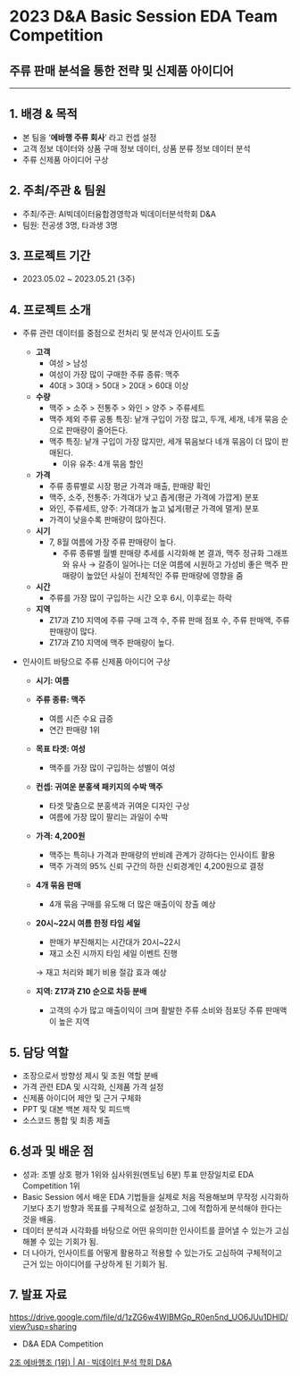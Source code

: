 # 2023 D&A Basic Session EDA Team Competition
## 주류 판매 분석을 통한 전략 및 신제품 아이디어

---

## 1. 배경 & 목적

- 본 팀을 ‘**에바행 주류 회사**’ 라고 컨셉 설정
- 고객 정보 데이터와 상품 구매 정보 데이터, 상품 분류 정보 데이터 분석
- 주류 신제품 아이디어 구상

## 2. 주최/주관 & 팀원

- 주최/주관: AI빅데이터융합경영학과 빅데이터분석학회 D&A
- 팀원: 전공생 3명, 타과생 3명

## 3. 프로젝트 기간

- 2023.05.02 ~ 2023.05.21 (3주)

## 4. 프로젝트 소개

- 주류 관련 데이터를 중점으로 전처리 및 분석과 인사이트 도출
    - **고객**
        - 여성 > 남성
        - 여성이 가장 많이 구매한 주류 종류: 맥주
        - 40대 > 30대 > 50대 > 20대 > 60대 이상
    - **수량**
        - 맥주 > 소주 > 전통주 > 와인 > 양주 > 주류세트
        - 맥주 제외 주류 공통 특징: 낱개 구입이 가장 많고,  두개, 세개, 네개 묶음 순으로 판매량이 줄어든다.
        - 맥주 특징: 낱개 구입이 가장 많지만, 세개 묶음보다 네개 묶음이 더 많이 판매된다.
            - 이유 유추: 4개 묶음 할인
    - **가격**
        - 주류 종류별로 시장 평균 가격과 매출, 판매량 확인
        - 맥주, 소주, 전통주:  가격대가 낮고 좁게(평균 가격에 가깝게) 분포
        - 와인, 주류세트, 양주: 가격대가 높고 넓게(평균 가격에 멀게) 분포
        - 가격이 낮을수록 판매량이 많아진다.
    - **시기**
        - 7, 8월 여름에 가장 주류 판매량이 높다.
            - 주류 종류별 월별 판매량 추세를 시각화해 본 결과, 맥주 정규화 그래프와 유사 → 갈증이 일어나는 더운 여름에 시원하고 가성비 좋은 맥주 판매량이 높았던 사실이 전체적인 주류 판매량에 영향을 줌
    - **시간**
        - 주류를 가장 많이 구입하는 시간 오후 6시, 이후로는 하락
    - **지역**
        - Z17과 Z10 지역에 주류 구매 고객 수, 주류 판매 점포 수, 주류 판매액, 주류 판매량이 많다.
        - Z17과 Z10 지역에 맥주 판매량이 높다.
          
        
- 인사이트 바탕으로 주류 신제품 아이디어 구상
    - **시기: 여름**
    - **주류 종류: 맥주**
        - 여름 시즌 수요 급증
        - 연간 판매량 1위
    - **목표 타겟: 여성**
        - 맥주를 가장 많이 구입하는 성별이 여성
    - **컨셉: 귀여운 분홍색 패키지의 수박 맥주**
        - 타겟 맞춤으로 분홍색과 귀여운 디자인 구상
        - 여름에 가장 많이 팔리는 과일이 수박
    - **가격: 4,200원**
        - 맥주는 특히나 가격과 판매량의 반비례 관계가 강하다는 인사이트 활용
        - 맥주 가격의 95% 신뢰 구간의 하한 신뢰경계인 4,200원으로 결정
    - **4개 묶음 판매**
        - 4개 묶음 구매를 유도해 더 많은 매출이익 창출 예상
    - **20시~22시 여름 한정 타임 세일**
        - 판매가 부진해지는 시간대가 20시~22시
        - 재고 소진 시까지 타임 세일 이벤트 진행
        
        → 재고 처리와 폐기 비용 절감 효과 예상
        
    - **지역: Z17과 Z10 순으로 차등 분배**
        - 고객의 수가 많고 매출이익이 크며 활발한 주류 소비와 점포당 주류 판매액이 높은 지역

## 5. 담당 역할

- 조장으로서 방향성 제시 및 조원 역할 분배
- 가격 관련 EDA 및 시각화, 신제품 가격 설정
- 신제품 아이디어 제안 및 근거 구체화
- PPT 및 대본 백본 제작 및 피드백
- 소스코드 통합 및 최종 제출

## 6.성과 및 배운 점

- 성과: 조별 상호 평가 1위와 심사위원(멘토님 6분) 투표 만장일치로 EDA Competition 1위
- Basic Session 에서 배운 EDA 기법들을 실제로 처음 적용해보며 무작정 시각화하기보다 초기 방향과 목표를 구체적으로 설정하고, 그에 적합하게 분석해야 한다는 것을 배움.
- 데이터 분석과 시각화를 바탕으로 어떤 유의미한 인사이트를 끌어낼 수 있는가 고심해볼 수 있는 기회가 됨.
- 더 나아가, 인사이트를 어떻게 활용하고 적용할 수 있는가도 고심하여 구체적이고 근거 있는 아이디어를 구상하게 된 기회가 됨.

## 7. 발표 자료

https://drive.google.com/file/d/1zZG6w4WIBMGp_R0en5nd_UO6JUu1DHlD/view?usp=sharing

- D&A EDA Competition

[2조 에바행조 (1위) | AI · 빅데이터 분석 학회 D&A](https://cms.kookmin.ac.kr/dna/dna/basic-competition.do?mode=view&articleNo=5906252&article.offset=12&articleLimit=12)

